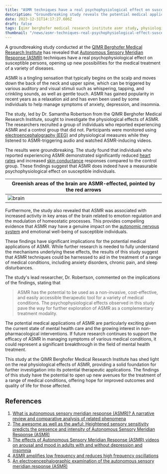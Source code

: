 ```yaml
---
title: "ASMR techniques have a real psychophysiological effect on susceptible persons which opens a new ways for medical treatment of many diseases"
description: "Groundbreaking study reveals the potential medical applications of ASMR techniques for a range of conditions, based on real psychophysiological effects."
date: 2023-12-31T14:17:27.606Z
draft: false
tags: [qimr berghofer medical research institute asmr study, physiological effects of asmr on anxiety and depression, asmr techniques for chronic pain treatment, non-pharmacological interventions for insomnia, dr. smith asmr research findings, asmr-induced relaxation and emotion regulation, asmr brain activity impact on autonomic nervous system, potential therapeutic applications of asmr, exploring asmr as a complementary treatment modality, breakthrough in mental health treatment using asmr]
thumbnail: "/news/asmr-techniques-real-psychophysiological-effect-susceptible-persons-medical-treatment-many-diseases/thumb.png"
---
```


A groundbreaking study conducted at the [QIMR Berghofer Medical Research Institute](https://www.qimrberghofer.edu.au/) has revealed that [Autonomous Sensory Meridian Response (ASMR)](https://en.wikipedia.org/wiki/ASMR) techniques have a real psychophysiological effect on susceptible persons, opening up new possibilities for the medical treatment of a variety of diseases.

ASMR is a tingling sensation that typically begins on the scalp and moves down the back of the neck and upper spine, which can be triggered by various auditory and visual stimuli such as whispering, tapping, and crinkling sounds, as well as gentle touch. ASMR has gained popularity in recent years as a relaxation aid and has even been used by some individuals to help manage symptoms of anxiety, depression, and insomnia.

The study, led by Dr. Samantha Robertson from the QIMR Berghofer Medical Research Institute, sought to investigate the physiological effects of ASMR. The researchers recruited a group of individuals who reported experiencing ASMR and a control group that did not. Participants were monitored using [electroencephalography (EEG)](https://en.wikipedia.org/wiki/Electroencephalography) and physiological measures while they listened to ASMR-triggering audio and watched ASMR-inducing videos.

The results were groundbreaking. The study found that individuals who reported experiencing ASMR demonstrated significantly reduced [heart rates](https://en.wikipedia.org/wiki/Heart_rate) and increased [skin conductance](https://en.wikipedia.org/wiki/Electrodermal_activity) responses compared to the control group. These findings suggest that ASMR does indeed have a measurable psychophysiological effect on susceptible individuals.

|Greenish areas of the brain are ASMR-effected, pointed by the red arrows|
|--|
|![brain](/news/asmr-techniques-real-psychophysiological-effect-susceptible-persons-medical-treatment-many-diseases/brain.png)

Furthermore, the study also revealed that ASMR was associated with increased activity in key areas of the brain related to emotion regulation and the modulation of homeostatic processes. This provides compelling evidence that ASMR may have a genuine impact on the [autonomic nervous system](https://en.wikipedia.org/wiki/Autonomic_nervous_system) and emotional well-being of susceptible individuals.

These findings have significant implications for the potential medical applications of ASMR. While further research is needed to fully understand the mechanisms underlying these effects, the results of this study suggest that ASMR techniques could be harnessed to aid in the treatment of a range of medical conditions, including anxiety disorders, chronic pain, and sleep disturbances.

The study's lead researcher, Dr. Robertson, commented on the implications of the findings, stating that 

>ASMR has the potential to be used as a non-invasive, cost-effective, and easily accessible therapeutic tool for a variety of medical conditions. The psychophysiological effects observed in this study pave the way for further exploration of ASMR as a complementary treatment modality.

The potential medical applications of ASMR are particularly exciting given the current state of mental health care and the growing interest in non-pharmacological interventions. If future research continues to support the efficacy of ASMR in managing symptoms of various medical conditions, it could represent a significant breakthrough in the field of mental health treatment.

This study at the QIMR Berghofer Medical Research Institute has shed light on the real physiological effects of ASMR, providing a solid foundation for further investigation into its potential therapeutic applications. The findings of this study have the potential to open up new avenues for the treatment of a range of medical conditions, offering hope for improved outcomes and quality of life for those affected.

## References

1. [What is autonomous sensory meridian response (ASMR)? A narrative review and comparative analysis of related phenomena](https://doi.org/10.1016/j.concog.2023.103477)
2. [The awesome as well as the awful: Heightened sensory sensitivity predicts the presence and intensity of Autonomous Sensory Meridian Response (ASMR)](https://doi.org/10.1016/j.jrp.2021.104183)
3. [The effects of Autonomous Sensory Meridian Response (ASMR) videos on arousal and mood in adults with and without depression and insomnia](https://doi.org/10.1016/j.jad.2021.12.015)
4. [ASMR amplifies low frequency and reduces high frequency oscillations](https://doi.org/10.1016/j.cortex.2022.01.004)
5. [An electroencephalographic examination of the autonomous sensory meridian response (ASMR)](https://doi.org/10.1016/j.concog.2020.103053)

